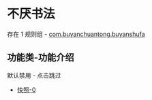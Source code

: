 # 不厌书法

存在 1 规则组 - [com.buyanchuantong.buyanshufa](/src/apps/com.buyanchuantong.buyanshufa.ts)

## 功能类-功能介绍

默认禁用 - 点击跳过

- [快照-0](https://i.gkd.li/import/13425296)
